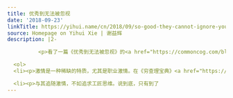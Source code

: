 ```yaml
---
title: 优秀到无法被忽视
date: '2018-09-23'
linkTitle: https://yihui.name/cn/2018/09/so-good-they-cannot-ignore-you/
source: Homepage on Yihui Xie | 谢益辉
description: |2-

          <p>看了一篇《优秀到无法被忽视》的<a href="https://commoncog.com/blog/so-good-they-cant-ignore-you/">总结</a>，有几个观点有所共鸣：</p>

  <ol>
  <li><p>激情是一种稀缺的特质，尤其是职业激情。在《穷查理宝典》<a href="https://yihui.name/cn/2018/08/poor-charlies-almanack/">读书笔记</a>中谈芒格的第六个人生道理时，我曾说多数人都缺乏对某件事的强烈兴趣。在<a href="https://d.cosx.org/d/419325/7">对秦旭的采访</a>中，我也曾说有稳定热情的人相对少见。激情已经够少见，职业激情就更少见了。只有职业激情才是产出导向的。其它的热情很可能会引导你走向堕落，比如热爱玩电子游戏几乎不能算作激情，除非你是职业玩家。所以你追求今晚通几关没多大意义，要么当休闲随便玩玩、不要成瘾到干涉自己的正常生活，要么就玩上世界排行榜。</p></li>

  <li><p>与其追随激情，不如追求工匠思维。说到底，只有到了
---
```

